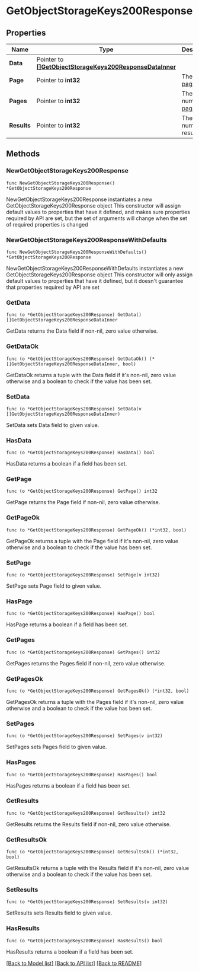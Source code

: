 # GetObjectStorageKeys200Response

## Properties

Name | Type | Description | Notes
------------ | ------------- | ------------- | -------------
**Data** | Pointer to [**[]GetObjectStorageKeys200ResponseDataInner**](GetObjectStorageKeys200ResponseDataInner.md) |  | [optional] 
**Page** | Pointer to **int32** | The current [page](https://techdocs.akamai.com/linode-api/reference/pagination). | [optional] [readonly] 
**Pages** | Pointer to **int32** | The total number of [pages](https://techdocs.akamai.com/linode-api/reference/pagination). | [optional] [readonly] 
**Results** | Pointer to **int32** | The total number of results. | [optional] [readonly] 

## Methods

### NewGetObjectStorageKeys200Response

`func NewGetObjectStorageKeys200Response() *GetObjectStorageKeys200Response`

NewGetObjectStorageKeys200Response instantiates a new GetObjectStorageKeys200Response object
This constructor will assign default values to properties that have it defined,
and makes sure properties required by API are set, but the set of arguments
will change when the set of required properties is changed

### NewGetObjectStorageKeys200ResponseWithDefaults

`func NewGetObjectStorageKeys200ResponseWithDefaults() *GetObjectStorageKeys200Response`

NewGetObjectStorageKeys200ResponseWithDefaults instantiates a new GetObjectStorageKeys200Response object
This constructor will only assign default values to properties that have it defined,
but it doesn't guarantee that properties required by API are set

### GetData

`func (o *GetObjectStorageKeys200Response) GetData() []GetObjectStorageKeys200ResponseDataInner`

GetData returns the Data field if non-nil, zero value otherwise.

### GetDataOk

`func (o *GetObjectStorageKeys200Response) GetDataOk() (*[]GetObjectStorageKeys200ResponseDataInner, bool)`

GetDataOk returns a tuple with the Data field if it's non-nil, zero value otherwise
and a boolean to check if the value has been set.

### SetData

`func (o *GetObjectStorageKeys200Response) SetData(v []GetObjectStorageKeys200ResponseDataInner)`

SetData sets Data field to given value.

### HasData

`func (o *GetObjectStorageKeys200Response) HasData() bool`

HasData returns a boolean if a field has been set.

### GetPage

`func (o *GetObjectStorageKeys200Response) GetPage() int32`

GetPage returns the Page field if non-nil, zero value otherwise.

### GetPageOk

`func (o *GetObjectStorageKeys200Response) GetPageOk() (*int32, bool)`

GetPageOk returns a tuple with the Page field if it's non-nil, zero value otherwise
and a boolean to check if the value has been set.

### SetPage

`func (o *GetObjectStorageKeys200Response) SetPage(v int32)`

SetPage sets Page field to given value.

### HasPage

`func (o *GetObjectStorageKeys200Response) HasPage() bool`

HasPage returns a boolean if a field has been set.

### GetPages

`func (o *GetObjectStorageKeys200Response) GetPages() int32`

GetPages returns the Pages field if non-nil, zero value otherwise.

### GetPagesOk

`func (o *GetObjectStorageKeys200Response) GetPagesOk() (*int32, bool)`

GetPagesOk returns a tuple with the Pages field if it's non-nil, zero value otherwise
and a boolean to check if the value has been set.

### SetPages

`func (o *GetObjectStorageKeys200Response) SetPages(v int32)`

SetPages sets Pages field to given value.

### HasPages

`func (o *GetObjectStorageKeys200Response) HasPages() bool`

HasPages returns a boolean if a field has been set.

### GetResults

`func (o *GetObjectStorageKeys200Response) GetResults() int32`

GetResults returns the Results field if non-nil, zero value otherwise.

### GetResultsOk

`func (o *GetObjectStorageKeys200Response) GetResultsOk() (*int32, bool)`

GetResultsOk returns a tuple with the Results field if it's non-nil, zero value otherwise
and a boolean to check if the value has been set.

### SetResults

`func (o *GetObjectStorageKeys200Response) SetResults(v int32)`

SetResults sets Results field to given value.

### HasResults

`func (o *GetObjectStorageKeys200Response) HasResults() bool`

HasResults returns a boolean if a field has been set.


[[Back to Model list]](../README.md#documentation-for-models) [[Back to API list]](../README.md#documentation-for-api-endpoints) [[Back to README]](../README.md)


